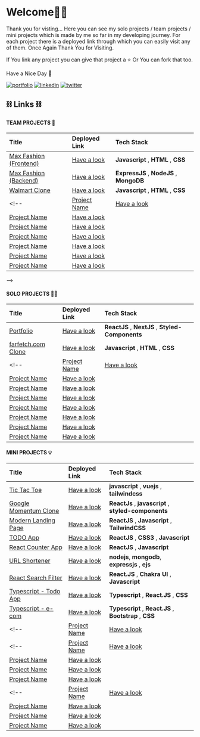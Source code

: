 
# Welcome🙏🏻

Thank you for visting... Here you can see my solo projects / team projects / mini projects which is made by me so far in my developing journey. For each project there is a deployed link through which you can easily visit any of them. Once Again Thank You for Visiting. 

If You link any project you can give that project a ⭐️ Or You can fork that too. 

Have a Nice Day 🙂


[![portfolio](https://img.shields.io/badge/my_portfolio-000?style=for-the-badge&logo=ko-fi&logoColor=white)](https://aakash-portfolio-umber.vercel.app/)
[![linkedin](https://img.shields.io/badge/linkedin-0A66C2?style=for-the-badge&logo=linkedin&logoColor=white)](https://www.linkedin.com/in/aakashvani17/)
[![twitter](https://img.shields.io/badge/twitter-1DA1F2?style=for-the-badge&logo=twitter&logoColor=white)](https://twitter.com/aakashvani17)


## ⛓ Links ⛓

#### TEAM PROJECTS 👥

| Title  |  Deployed Link   | Tech Stack |
| :-------- | :------- | :-------------------------------- |
|  [Max Fashion (Frontend)](https://github.com/Aakashvani/MaxFashion-Clone)| [Have a look](https://maxfashion-clone.netlify.app/) | **Javascript** , **HTML** , **CSS** |
|  [Max Fashion (Backend)](https://github.com/Aakashvani/MaxFashion-Backend)| [Have a look](https://maxfashion-clone.netlify.app/) | **ExpressJS** , **NodeJS** , **MongoDB**|
|  [Walmart Clone](https://github.com/Aakashvani/Walmart-Clone-Unit2-)| [Have a look](https://github.com/Aakashvani/Walmart-Clone-Unit2-) | **Javascript** , **HTML** , **CSS** |
<!--|  [Project Name]()| [Have a look]() |  |
|  [Project Name]()| [Have a look]() |  |
|  [Project Name]()| [Have a look]() |  |
|  [Project Name]()| [Have a look]() |  |
|  [Project Name]()| [Have a look]() |  |
|  [Project Name]()| [Have a look]() |  |
|  [Project Name]()| [Have a look]() |  |
 -->

#### SOLO PROJECTS 🏋🏻

 | Title  |  Deployed Link   | Tech Stack |
| :-------- | :------- | :-------------------------------- |
|  [Portfolio](https://github.com/Aakashvani/aakash-portfolio-website)| [Have a look](https://aakash-portfolio-umber.vercel.app/) | **ReactJS** , **NextJS** , **Styled-Components** |
|  [farfetch.com Clone](https://github.com/Aakashvani/Farfetch.com-Clone)| [Have a look](https://farfetch-com-clone.vercel.app/) | **Javascript** , **HTML** , **CSS** |
<!--|  [Project Name]()| [Have a look]() |  |
|  [Project Name]()| [Have a look]() |  |
|  [Project Name]()| [Have a look]() |  |
|  [Project Name]()| [Have a look]() |  |
|  [Project Name]()| [Have a look]() |  |
|  [Project Name]()| [Have a look]() |  |
|  [Project Name]()| [Have a look]() |  |
|  [Project Name]()| [Have a look]() |  | -->


#### MINI PROJECTS 💡

| Title  |  Deployed Link   | Tech Stack |
| :-------- | :------- | :-------------------------------- |
|  [Tic Tac Toe](https://github.com/Aakashvani/tic-tac-toe-game)| [Have a look](http://tic-tac-toe-game-taupe.vercel.app/) | **javascript** , **vuejs**  , **tailwindcss** |
|  [Google Momentum Clone ](https://github.com/Aakashvani/momentum-clone)| [Have a look](http://momentum-clone-kappa.vercel.app/) |**ReactJs** , **javascript**  , **styled-components**  |
|  [Modern Landing Page](https://github.com/Aakashvani/react-modern-landing-page)| [Have a look](https://eggeater.netlify.app/) | **ReactJS** , **Javascript** , **TailwindCSS**|
|  [TODO App](https://github.com/Aakashvani/react-todo-app)| [Have a look](https://react-todo-app-six-beta.vercel.app/) | **ReactJS** , **CSS3** , **Javascript** |
|  [React Counter App](https://github.com/Aakashvani/react-counter)| [Have a look](https://testing-two-mu.vercel.app/) | **ReactJS** , **Javascript** |
|  [URL Shortener](https://github.com/Aakashvani/url-shortener)| [Have a look](https://github.com/Aakashvani/url-shortener) | **nodejs**, **mongodb**, **expressjs** , **ejs** |
|  [React Search Filter](https://github.com/Aakashvani/React-Mini-Projects/tree/main/react-search-filter)| [Have a look](https://react-search-filter-app.vercel.app/) | **React.JS** , **Chakra UI** , **Javascript** |
|  [Typescript - Todo App](https://github.com/Aakashvani/hello-typescript/tree/main/Projects/todo-app)| [Have a look](https://typescript-todo-app-one.vercel.app/) | **Typescript** , **React.JS** , **CSS** |
|  [Typescript - e-com](https://github.com/Aakashvani/hello-typescript/tree/main/Projects/e-commerce)| [Have a look](https://e-commerce-f43q9uxjh-aakashvani.vercel.app/) | **Typescript** , **React.JS** , **Bootstrap** , **CSS** |
<!--|  [Project Name]()| [Have a look]() |  | -->
<!--|  [Project Name]()| [Have a look]() |  |
|  [Project Name]()| [Have a look]() |  |
|  [Project Name]()| [Have a look]() |  |
|  [Project Name]()| [Have a look]() |  | -->
<!--|  [Project Name]()| [Have a look]() |  |
|  [Project Name]()| [Have a look]() |  |
|  [Project Name]()| [Have a look]() |  |
|  [Project Name]()| [Have a look]() |  | -->

 
